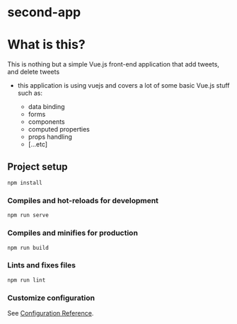 # second-app

# What is this?

This is nothing but a simple Vue.js front-end application that add tweets, and delete tweets

- this application is using vuejs and covers a lot of some basic Vue.js stuff such as:

  - data binding
  - forms
  - components
  - computed properties
  - props handling
  - [...etc]

## Project setup

```
npm install
```

### Compiles and hot-reloads for development

```
npm run serve
```

### Compiles and minifies for production

```
npm run build
```

### Lints and fixes files

```
npm run lint
```

### Customize configuration

See [Configuration Reference](https://cli.vuejs.org/config/).
